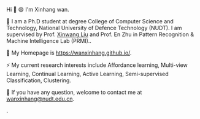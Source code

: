Hi 👋
😄 I'm Xinhang wan.

🔭 I am a Ph.D student at degree College of Computer Science and Technology, National University of Defence Technology (NUDT).  I am supervised by Prof. [Xinwang Liu](https://xinwangliu.github.io/) and Prof. En Zhu in Pattern Recognition & Machine Intelligence Lab (PRMI)..

🌱 My Homepage is https://wanxinhang.github.io/.

⚡ My current research interests include Affordance learning, Multi-view Learning, Continual Learning, Active Learning, Semi-supervised Classification, Clustering.

💬 If you have any question, welcome to contact me at wanxinhang@nudt.edu.cn.

.
